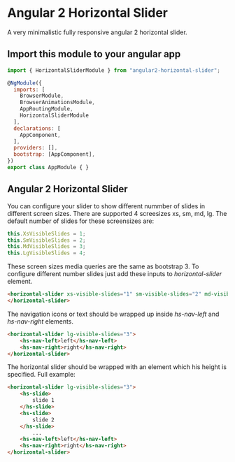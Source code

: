 
# Angular 2 Horizontal Slider

A very minimalistic fully responsive angular 2 horizontal slider.

## Import this module to your angular app

```js
import { HorizontalSliderModule } from "angular2-horizontal-slider";

@NgModule({
  imports: [
    BrowserModule,
    BrowserAnimationsModule,
    AppRoutingModule,
    HorizontalSliderModule
  ],
  declarations: [
    AppComponent,
  ],
  providers: [],
  bootstrap: [AppComponent],
})
export class AppModule { }
```

## Angular 2 Horizontal Slider

You can configure your slider to show different nummber of slides in different screen sizes. There are supported 4 screesizes xs, sm, md, lg. The default number of slides for these screensizes are:

```js
this.XsVisibleSlides = 1;
this.SmVisibleSlides = 2;
this.MdVisibleSlides = 3;
this.LgVisibleSlides = 4;
```

These screen sizes media queries are the same as bootstrap 3.
To configure different number slides just add these inputs to *horizontal-slider* element.

```html
<horizontal-slider xs-visible-slides="1" sm-visible-slides="2" md-visible-slides="3" lg-visible-slides="3">
</horizontal-slider>
```

The navigation icons or text should be wrapped up inside *hs-nav-left* and *hs-nav-right* elements.

```html
<horizontal-slider lg-visible-slides="3">
    <hs-nav-left>left</hs-nav-left>
    <hs-nav-right>right</hs-nav-right>
</horizontal-slider>
```

The horizontal slider should be wrapped with an element which his height is specified.
Full example:

```html
<horizontal-slider lg-visible-slides="3">
    <hs-slide>
        slide 1
    </hs-slide>
    <hs-slide>
        slide 2
    </hs-slide>
        ...
    <hs-nav-left>left</hs-nav-left>
    <hs-nav-right>right</hs-nav-right>
</horizontal-slider>
```
